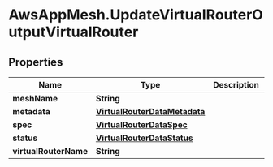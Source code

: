 # AwsAppMesh.UpdateVirtualRouterOutputVirtualRouter

## Properties

Name | Type | Description | Notes
------------ | ------------- | ------------- | -------------
**meshName** | **String** |  | 
**metadata** | [**VirtualRouterDataMetadata**](VirtualRouterDataMetadata.md) |  | 
**spec** | [**VirtualRouterDataSpec**](VirtualRouterDataSpec.md) |  | 
**status** | [**VirtualRouterDataStatus**](VirtualRouterDataStatus.md) |  | 
**virtualRouterName** | **String** |  | 


